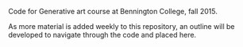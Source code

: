 Code for Generative art course at Bennington College, fall 2015.

As more material is added weekly to this repository, an outline will be developed to navigate through the code and placed here.

